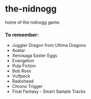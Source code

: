 # the-nidnogg
home of the nidnogg game.

### To remember:
* Juggler Dragon from Ultima Dragons
* Avatar
* Xenosaga Easter Eggs
* Evangelion
* Pulp Fiction
* Bob Ross
* Vulfpeck
* Radiohead
* Chrono Trigger
* Final Fantasy - Smart Sample Tracks
